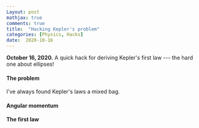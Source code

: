 ```yaml
---
Layout: post
mathjax: true
comments: true
title:  "Hacking Kepler's problem"
categories: [Physics, Hacks]
date:  2020-10-16
---
```


**October 16, 2020.** A quick hack for deriving Kepler's first law --- the hard one about ellipses!

#### The problem

I've always found Kepler's laws a mixed bag.

#### Angular momentum

#### The first law
